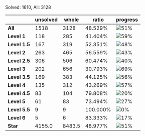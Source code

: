Solved: 1610, All: 3128

| |unsolved|whole|ratio|progress|
|----|----|----|----|----|
|**All**| 1518 | 3128 | 48.529%| ![51%](https://progress-bar.xyz/51?title=All) |
|**Level 1**| 118 | 285 | 41.404%| ![59%](https://progress-bar.xyz/59?title=All) |
|**Level 1.5**| 167 | 319 | 52.351%| ![48%](https://progress-bar.xyz/48?title=All) |
|**Level 2**| 263 | 465 | 56.559%| ![43%](https://progress-bar.xyz/43?title=All) |
|**Level 2.5**| 306 | 506 | 60.474%| ![40%](https://progress-bar.xyz/40?title=All) |
|**Level 3**| 202 | 656 | 30.793%| ![69%](https://progress-bar.xyz/69?title=All) |
|**Level 3.5**| 169 | 383 | 44.125%| ![56%](https://progress-bar.xyz/56?title=All) |
|**Level 4**| 135 | 312 | 43.269%| ![57%](https://progress-bar.xyz/57?title=All) |
|**Level 4.5**| 83 | 104 | 79.808%| ![20%](https://progress-bar.xyz/20?title=All) |
|**Level 5**| 61 | 83 | 73.494%| ![27%](https://progress-bar.xyz/27?title=All) |
|**Level 5.5**| 9 | 9 | 100.000%| ![0%](https://progress-bar.xyz/0?title=All) |
|**Level 6**| 5 | 6 | 83.333%| ![17%](https://progress-bar.xyz/17?title=All) |
|**Star**|4155.0 | 8483.5 |48.977%| ![51%](https://progress-bar.xyz/51?title=All) |
